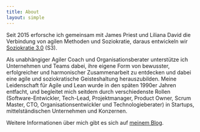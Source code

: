 ```yaml
---
title: About
layout: simple
---
```



Seit 2015 erforsche ich gemeinsam mit James Priest und Liliana David die Verbindung von agilen Methoden und Soziokratie, daraus entwickeln wir [Soziokratie 3.0](https://sociocracy30.org) (S3). 

Als unabhängiger Agiler Coach und Organisationsberater unterstütze ich Unternehmen und Teams dabei, ihre eigene Form von bewusster, erfolgreicher und harmonischer Zusammenarbeit zu entdecken und dabei eine agile und soziokratische Geisteshaltung herauszubilden. Meine Leidenschaft für Agile und Lean wurde in den späten 1990er Jahren entfacht, und begleitet mich seitdem durch verschiedenste Rollen (Software-Entwickler, Tech-Lead, Projektmanager, Product Owner, Scrum Master, CTO, Organisationsentwickler und Technologieberater) in Startups, mittelständischen Unternehmen und Konzernen.

Weitere Informationen über mich gibt es sich auf [meinem Blog](https://evolvingcollaboration.com/about-me/).
